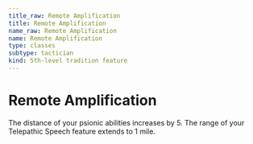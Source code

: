 ```yaml
---
title_raw: Remote Amplification
title: Remote Amplification
name_raw: Remote Amplification
name: Remote Amplification
type: classes
subtype: tactician
kind: 5th-level tradition feature
---
```


# Remote Amplification

The distance of your psionic abilities increases by 5. The range of your Telepathic Speech feature extends to 1 mile.
